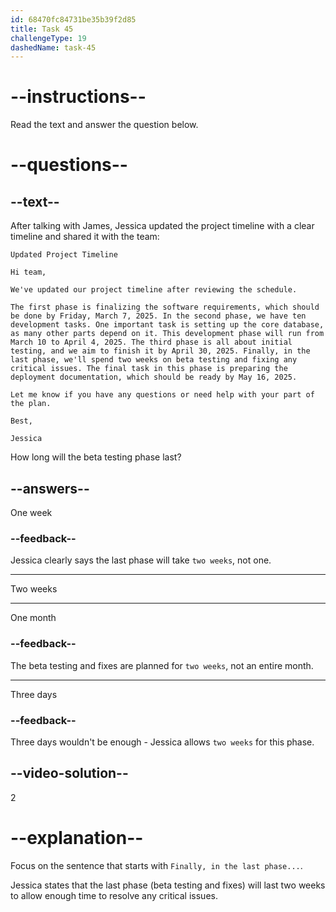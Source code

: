 ```yaml
---
id: 68470fc84731be35b39f2d85
title: Task 45
challengeType: 19
dashedName: task-45
---
```


<!-- READING -->

# --instructions--

Read the text and answer the question below.

# --questions--

## --text--

After talking with James, Jessica updated the project timeline with a clear timeline and shared it with the team:

`Updated Project Timeline`

`Hi team,`

`We've updated our project timeline after reviewing the schedule.`

`The first phase is finalizing the software requirements, which should be done by Friday, March 7, 2025. In the second phase, we have ten development tasks. One important task is setting up the core database, as many other parts depend on it. This development phase will run from March 10 to April 4, 2025. The third phase is all about initial testing, and we aim to finish it by April 30, 2025. Finally, in the last phase, we'll spend two weeks on beta testing and fixing any critical issues. The final task in this phase is preparing the deployment documentation, which should be ready by May 16, 2025.`

`Let me know if you have any questions or need help with your part of the plan.`

`Best,`

`Jessica`

How long will the beta testing phase last?

## --answers--

One week

### --feedback--

Jessica clearly says the last phase will take `two weeks`, not one.

---

Two weeks

---

One month

### --feedback--

The beta testing and fixes are planned for `two weeks`, not an entire month.

---

Three days

### --feedback--

Three days wouldn't be enough - Jessica allows `two weeks` for this phase.

## --video-solution--

2

# --explanation--

Focus on the sentence that starts with `Finally, in the last phase...`.

Jessica states that the last phase (beta testing and fixes) will last two weeks to allow enough time to resolve any critical issues.
